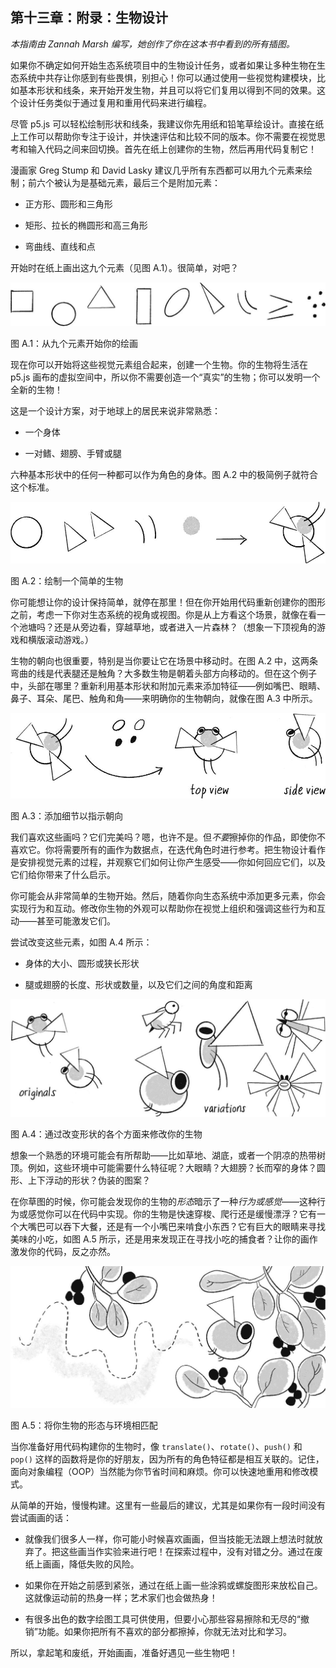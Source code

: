 ## 第十三章：**附录：生物设计**

*本指南由 Zannah Marsh 编写，她创作了你在这本书中看到的所有插图。*

如果你不确定如何开始生态系统项目中的生物设计任务，或者如果让多种生物在生态系统中共存让你感到有些畏惧，别担心！你可以通过使用一些视觉构建模块，比如基本形状和线条，来开始开发生物，并且可以将它们复用以得到不同的效果。这个设计任务类似于通过复用和重用代码来进行编程。

尽管 p5.js 可以轻松绘制形状和线条，我建议你先用纸和铅笔草绘设计。直接在纸上工作可以帮助你专注于设计，并快速评估和比较不同的版本。你不需要在视觉思考和输入代码之间来回切换。首先在纸上创建你的生物，然后再用代码复制它！

漫画家 Greg Stump 和 David Lasky 建议几乎所有东西都可以用九个元素来绘制；前六个被认为是基础元素，最后三个是附加元素：

+   正方形、圆形和三角形

+   矩形、拉长的椭圆形和高三角形

+   弯曲线、直线和点

开始时在纸上画出这九个元素（见图 A.1）。很简单，对吧？

![Image](img/pg625_Image_933.jpg)

图 A.1：从九个元素开始你的绘画

现在你可以开始将这些视觉元素组合起来，创建一个生物。你的生物将生活在 p5.js 画布的虚拟空间中，所以你不需要创造一个“真实”的生物；你可以发明一个全新的生物！

这是一个设计方案，对于地球上的居民来说非常熟悉：

+   一个身体

+   一对鳍、翅膀、手臂或腿

六种基本形状中的任何一种都可以作为角色的身体。图 A.2 中的极简例子就符合这个标准。

![Image](img/pg626_Image_934.jpg)

图 A.2：绘制一个简单的生物

你可能想让你的设计保持简单，就停在那里！但在你开始用代码重新创建你的图形之前，考虑一下你对生态系统的视角或视图。你是从上方看这个场景，就像在看一个池塘吗？还是从旁边看，穿越草地，或者进入一片森林？（想象一下顶视角的游戏和横版滚动游戏。）

生物的朝向也很重要，特别是当你要让它在场景中移动时。在图 A.2 中，这两条弯曲的线是代表腿还是触角？大多数生物是朝着头部方向移动的。但在这个例子中，头部在哪里？重新利用基本形状和附加元素来添加特征——例如嘴巴、眼睛、鼻子、耳朵、尾巴、触角和角——来明确你的生物朝向，就像在图 A.3 中所示。

![Image](img/pg626_Image_935.jpg)

图 A.3：添加细节以指示朝向

我们喜欢这些画吗？它们完美吗？嗯，也许不是。但*不要*擦掉你的作品，即使你不喜欢它。你将需要所有的画作为数据点，在迭代角色时进行参考。把生物设计看作是安排视觉元素的过程，并观察它们如何让你产生感受——你如何回应它们，以及它们给你带来了什么启示。

你可能会从非常简单的生物开始。然后，随着你向生态系统中添加更多元素，你会实现行为和互动。修改你生物的外观可以帮助你在视觉上组织和强调这些行为和互动——甚至可能激发它们。

尝试改变这些元素，如图 A.4 所示：

+   身体的大小、圆形或狭长形状

+   腿或翅膀的长度、形状或数量，以及它们之间的角度和距离

![Image](img/pg627_Image_936.jpg)

图 A.4：通过改变形状的各个方面来修改你的生物

想象一个熟悉的环境可能会有所帮助——比如草地、湖底，或者一个阴凉的热带树顶。例如，这些环境中可能需要什么特征呢？大眼睛？大翅膀？长而窄的身体？圆形、上下浮动的形状？伪装的图案？

在你草图的时候，你可能会发现你的生物的*形态*暗示了一种*行为或感觉*——这种行为或感觉你可以在代码中实现。你的生物是快速穿梭、爬行还是缓慢漂浮？它有一个大嘴巴可以吞下大餐，还是有一个小嘴巴来啃食小东西？它有巨大的眼睛来寻找美味的小吃，如图 A.5 所示，还是用来发现正在寻找小吃的捕食者？让你的画作激发你的代码，反之亦然。

![Image](img/pg627_Image_937.jpg)

图 A.5：将你生物的形态与环境相匹配

当你准备好用代码构建你的生物时，像 `translate()`、`rotate()`、`push()` 和 `pop()` 这样的函数将是你的好朋友，因为所有的角色特征都是相互关联的。记住，面向对象编程（OOP）当然能为你节省时间和麻烦。你可以快速地重用和修改模式。

从简单的开始，慢慢构建。这里有一些最后的建议，尤其是如果你有一段时间没有尝试画画的话：

+   就像我们很多人一样，你可能小时候喜欢画画，但当技能无法跟上想法时就放弃了。把这些画当作实验来进行吧！在探索过程中，没有对错之分。通过在废纸上画画，降低失败的风险。

+   如果你在开始之前感到紧张，通过在纸上画一些涂鸦或螺旋图形来放松自己。这就像运动前的热身一样；艺术家们也会做热身！

+   有很多出色的数字绘图工具可供使用，但要小心那些容易擦除和无尽的“撤销”功能。如果你把所有不喜欢的部分都擦掉，你就无法对比和学习。

所以，拿起笔和废纸，开始画画，准备好遇见一些生物吧！
